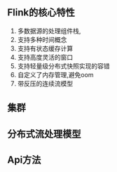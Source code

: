 

## Flink的核心特性

1. 多数据源的处理组件栈,
2. 支持多种时间概念
3. 支持有状态缓存计算
4. 支持高度灵活的窗口
5. 支持轻量级分布式快照实现的容错
6. 自定义了内存管理,避免oom
7. 带反压的连续流模型

## 集群



## 分布式流处理模型


## Api方法


